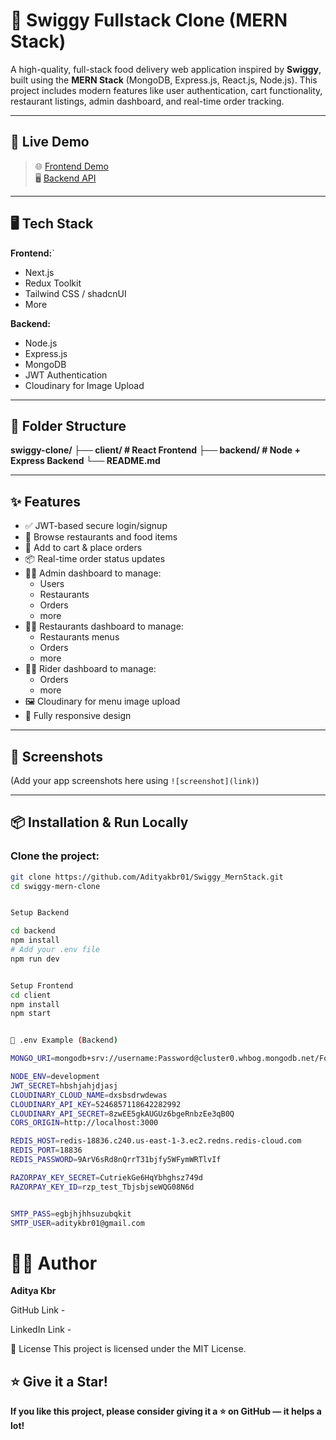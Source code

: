 # 🍔 Swiggy Fullstack Clone (MERN Stack)

A high-quality, full-stack food delivery web application inspired by **Swiggy**, built using the **MERN Stack** (MongoDB, Express.js, React.js, Node.js). This project includes modern features like user authentication, cart functionality, restaurant listings, admin dashboard, and real-time order tracking.

---

## 🚀 Live Demo

> 🌐 [Frontend Demo](https://your-frontend-link.com)  
> 🖥️ [Backend API](https://your-backend-link.com)

---

## 🖥️ Tech Stack

**Frontend:**`
- Next.js
- Redux Toolkit
- Tailwind CSS / shadcnUI
- More

**Backend:**
- Node.js
- Express.js
- MongoDB
- JWT Authentication
- Cloudinary for Image Upload

---

## 📂 Folder Structure
**swiggy-clone/ ├── client/ # React Frontend ├── backend/ # Node + Express Backend └── README.md**



---

## ✨ Features

- ✅ JWT-based secure login/signup
- 🍕 Browse restaurants and food items
- 🛒 Add to cart & place orders
- 📦 Real-time order status updates
- 🧑‍💼 Admin dashboard to manage:
  - Users
  - Restaurants
  - Orders
  - more
- 🧑‍💼 Restaurants dashboard to manage:
  - Restaurants menus
  - Orders
  - more
- 🧑‍💼 Rider dashboard to manage:
  - Orders
  - more
- 🖼️ Cloudinary for menu image upload
- 📱 Fully responsive design

---

## 📸 Screenshots

(Add your app screenshots here using `![screenshot](link)`)

---

## 📦 Installation & Run Locally

### Clone the project:

```bash
git clone https://github.com/Adityakbr01/Swiggy_MernStack.git
cd swiggy-mern-clone


Setup Backend

cd backend
npm install
# Add your .env file
npm run dev


Setup Frontend
cd client
npm install
npm start


📄 .env Example (Backend)

MONGO_URI=mongodb+srv://username:Password@cluster0.whbog.mongodb.net/FoodBackend?retryWrites=true&w=majority&appName=FoodBackend

NODE_ENV=development
JWT_SECRET=hbshjahjdjasj
CLOUDINARY_CLOUD_NAME=dxsbsdrwdewas
CLOUDINARY_API_KEY=5246857118642282992
CLOUDINARY_API_SECRET=8zwEE5gkAUGUz6bgeRnbzEe3qB0Q
CORS_ORIGIN=http://localhost:3000

REDIS_HOST=redis-18836.c240.us-east-1-3.ec2.redns.redis-cloud.com
REDIS_PORT=18836
REDIS_PASSWORD=9ArV6sRd8nQrrT31bjfy5WFymWRTlvIf

RAZORPAY_KEY_SECRET=CutriekGe6HqYbhghsz749d
RAZORPAY_KEY_ID=rzp_test_TbjsbjseWQG08N6d


SMTP_PASS=egbjhjhhsuzubqkit
SMTP_USER=aditykbr01@gmail.com
```

# 🙋‍♂️ Author
**Aditya Kbr**

GitHub Link - 

LinkedIn Link - 

📝 License
This project is licensed under the MIT License.


## ⭐ Give it a Star!

**If you like this project, please consider giving it a ⭐ on GitHub — it helps a lot!**
